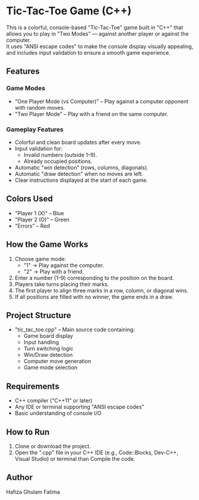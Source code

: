 # Tic-Tac-Toe Game (C++)
This is a colorful, console-based "Tic-Tac-Toe" game built in "C++" that allows you to play in "Two Modes" — against another player or against the computer.  
It uses "ANSI escape codes" to make the console display visually appealing, and includes input validation to ensure a smooth game experience.
## Features
### Game Modes
- "One Player Mode (vs Computer)" – Play against a computer opponent with random moves.
- "Two Player Mode" – Play with a friend on the same computer.
### Gameplay Features
- Colorful and clean board updates after every move.
- Input validation for:
  - Invalid numbers (outside 1–9).
  - Already occupied positions.
- Automatic "win detection" (rows, columns, diagonals).
- Automatic "draw detection" when no moves are left.
- Clear instructions displayed at the start of each game.
## Colors Used
- "Player 1 (X)" – Blue
- "Player 2 (O)" – Green
- "Errors" – Red
## How the Game Works
1. Choose game mode:
   - "1" → Play against the computer.
   - "2" → Play with a friend.
2. Enter a number (1–9) corresponding to the position on the board.
3. Players take turns placing their marks.
4. The first player to align three marks in a row, column, or diagonal wins.
5. If all positions are filled with no winner, the game ends in a draw.
## Project Structure
- "tic_tac_toe.cpp" – Main source code containing:
  - Game board display
  - Input handling
  - Turn switching logic
  - Win/Draw detection
  - Computer move generation
  - Game mode selection
## Requirements
- C++ compiler ("C++11" or later)
- Any IDE or terminal supporting "ANSI escape codes"
- Basic understanding of console I/O
## How to Run
1. Clone or download the project.
2. Open the ".cpp" file in your C++ IDE (e.g., Code::Blocks, Dev-C++, Visual Studio) or terminal than Compile the code.
## Author
Hafiza Ghulam Fatima
